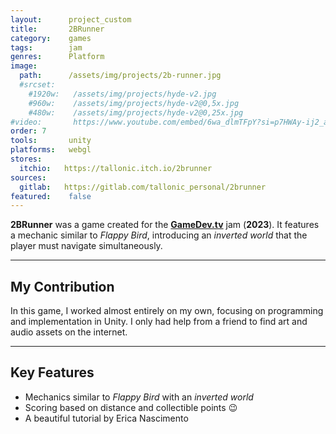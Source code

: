 ```yaml
---
layout:      project_custom
title:       2BRunner
category:    games
tags:        jam
genres:      Platform
image:
  path:      /assets/img/projects/2b-runner.jpg
  #srcset:
    #1920w:   /assets/img/projects/hyde-v2.jpg
    #960w:    /assets/img/projects/hyde-v2@0,5x.jpg
    #480w:    /assets/img/projects/hyde-v2@0,25x.jpg
#video:       https://www.youtube.com/embed/6wa_dlmTFpY?si=p7HWAy-ij2_aQ1hI
order: 7
tools:       unity
platforms:   webgl
stores:
  itchio:   https://tallonic.itch.io/2brunner
sources:
  gitlab:   https://gitlab.com/tallonic_personal/2brunner
featured:    false
---
```

<!-- This is commented out. -->

**2BRunner** was a game created for the [**GameDev.tv**][gamedevtv] jam (**2023**).
It features a mechanic similar to *Flappy Bird*, introducing an *inverted world* that the player must navigate simultaneously.

***

## My Contribution
In this game, I worked almost entirely on my own, focusing on programming and implementation in Unity.
I only had help from a friend to find art and audio assets on the internet.

***

## Key Features
- Mechanics similar to *Flappy Bird* with an *inverted world*
- Scoring based on distance and collectible points :wink:
- A beautiful tutorial by Erica Nascimento

[gamedevtv]: https://itch.io/jam/gamedevtv-jam-2023/rate/2093661